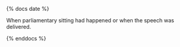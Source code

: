 {% docs date %}

When parliamentary sitting had happened or when the speech was delivered.

{% enddocs %}
